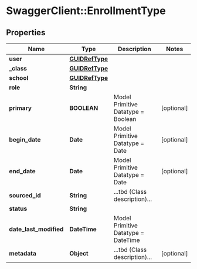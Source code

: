 # SwaggerClient::EnrollmentType

## Properties
Name | Type | Description | Notes
------------ | ------------- | ------------- | -------------
**user** | [**GUIDRefType**](GUIDRefType.md) |  | 
**_class** | [**GUIDRefType**](GUIDRefType.md) |  | 
**school** | [**GUIDRefType**](GUIDRefType.md) |  | 
**role** | **String** |  | 
**primary** | **BOOLEAN** | Model Primitive Datatype &#x3D; Boolean | [optional] 
**begin_date** | **Date** | Model Primitive Datatype &#x3D; Date | [optional] 
**end_date** | **Date** | Model Primitive Datatype &#x3D; Date | [optional] 
**sourced_id** | **String** | ...tbd (Class description)... | 
**status** | **String** |  | 
**date_last_modified** | **DateTime** | Model Primitive Datatype &#x3D; DateTime | 
**metadata** | **Object** | ...tbd (Class description)... | [optional] 

